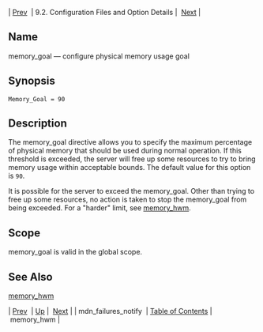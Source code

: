 | [Prev](conf.ref.mdn_failures_notify)  | 9.2. Configuration Files and Option Details |  [Next](conf.ref.memory_hwm.php) |

<a name="conf.ref.memory_goal"></a>
## Name

memory_goal — configure physical memory usage goal

## Synopsis

`Memory_Goal = 90`

<a name="idp10356928"></a>
## Description

The memory_goal directive allows you to specify the maximum percentage of physical memory that should be used during normal operation. If this threshold is exceeded, the server will free up some resources to try to bring memory usage within acceptable bounds. The default value for this option is `90`.

It is possible for the server to exceed the memory_goal. Other than trying to free up some resources, no action is taken to stop the memory_goal from being exceeded. For a "harder" limit, see [memory_hwm](conf.ref.memory_hwm "memory_hwm").

<a name="idp10361216"></a>
## Scope

memory_goal is valid in the global scope.

<a name="idp10362816"></a>
## See Also

[memory_hwm](conf.ref.memory_hwm "memory_hwm")

| [Prev](conf.ref.mdn_failures_notify)  | [Up](conf.ref.files.php) |  [Next](conf.ref.memory_hwm.php) |
| mdn_failures_notify  | [Table of Contents](index) |  memory_hwm |
